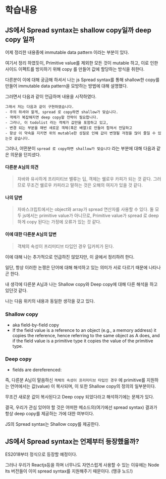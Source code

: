 # 학습내용

## JS에서 Spread syntax는 shallow copy일까 deep copy 일까

어제 정리한 내용중에 immutable data pattern 이라는 부분이 있다. 

여기서 정리 하였듯이, Primitive value를 제외한 모든 것이 mutable 하고, 이로 인한 사이드 이펙트를 방지하기 위해  copy 를 만들어 값에 할당하는 방식을 취한다. 

다른분이 이에 대해 궁금해 하셔서 나는 js Spread syntax를 통해 shallow한 copy를 만들어 immutable data pattern을 모방하는 방법에 대해 설명했다. 

그러면서 다음과 같이 언급하며 내용을 시작하였다. 

    그래서 저는 다음과 같이 구현하였습니다.
    - 주의 하셔야 할게, spread 로 copy하면 shallow가 맞습니다.
    - 객체가 복잡해지면 deep copy할 전략이 필요합니다.
    - 그러나, 이 todolist 라는 객체가 값만을 포함하고 있고,
    - 변경 되는 부분을 매번 새로운 객체(혹은 배열)로 만들어 합쳐서 전달하고
    - 항상 이 약속을 지키면 위의 mutable한 성질로 인해 값이 변형될 걱정을 많이 줄일 수 있는것 같습니다.

그러나, 어떤분이 `spread 로 copy하면 shallow가 맞습니다` 라는 부분에 대해 다음과 같은 의문을 던지셨다. 

#### 다른분 A님의 의견

> 자바와 유사하게 프리미티브 밸류는 딥, 객체는 쉘로우 카피가 되는 것 같다. 그러므로 무조건 쉘로우 카피라고 말하는 것은 오해의 여지가 있을 것 같다. 

#### 나의 답변

> 자바스크립트에서는 object와 array가 spread 연산자를 사용할 수 있다. 둘 모두 js에서는 primitive value가 아니므로, Primitive value가 spread 로 deep 하게 copy 된다는 가정에 오류가 있는 것 같다.

#### 이에 대한 다른분 A님의 답변

> 객체의 속성이 프리미티브 타입인 경우 딥카피가 된다.

이에 대해 나는 추가적으로 언급하진 않았지만, 이 글에서 정리하려 한다. 

일단, 항상 이러한 논쟁은 단어에 대해 해석하고 있는 의미가 서로 다르기 때문에 나타나곤 한다. 

내 생각에 다른분 A님과 나는 Shallow copy와 Deep copy에 대해 다른 해석을 하고 있던것 같다. 

나는 다음 위키의 내용과 동일한 생각을 갖고 있다. 

### Shallow copy

- aka field-by-field copy
- If the field value is a reference to an object (e.g., a memory address) it copies the reference, hence referring to the same object as A does, and if the field value is a primitive type it copies the value of the primitive type.

### Deep copy

- fields are dereferenced:

즉, 다른분 A님이 말씀하신 `객체의 속성이 프리미티브 타입인 경우` 에 primitive를 지원하는 언어에서는 값(value) 이 복사되며, 이 또한 Shallow copy의 정의의 일부분이다. 

무조건 새로운 값이 복사된다고 Deep copy 되었다라고 해석하기에는 문제가 있다. 

결국, 우리가 관심 있어야 할 것은 어떠한 메소드의(여기에선 spread syntax) 결과가 항상 deep copy를 제공하는 가에 대한 여부이다. 

JS의 Spread syntax는 Shallow copy를 제공한다. 

## JS에서 Spread syntax는 언제부터 등장했을까?

ES2018부터 정식으로 등장할 예정이다. 

그러나 우리가 Reactjs등을 하며 너무나도 자연스럽게 사용할 수 있는 이유에는 Node lts 버전들이 이미 spread syntax를 지원해주기 때문이다. (땡큐 노드!)
